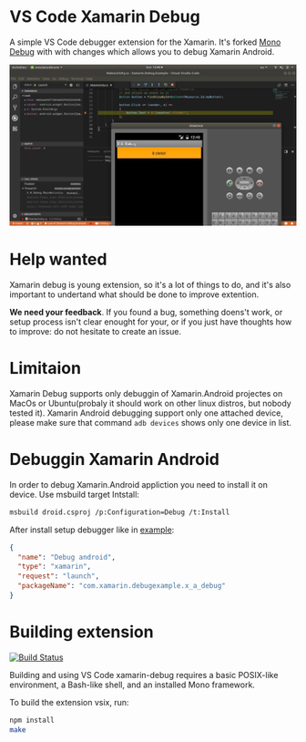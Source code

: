 # VS Code Xamarin Debug

A simple VS Code debugger extension for the Xamarin. It's forked [Mono Debug](https://github.com/Microsoft/vscode-mono-debug) with with changes which allows you to debug Xamarin Android. 

![Xamaring Debug](images/xamarin-debug.png)

# Help wanted

Xamarin debug is young extension, so it's a lot of things to do, and it's also important to undertand what should be done to improve extention. 

__We need your feedback__. If you found a bug, something doens't work, or setup process isn't clear enought for your, or if you just have thoughts how to improve: do not hesitate to create an issue.

# Limitaion

Xamarin Debug supports only debuggin of Xamarin.Android projectes on MacOs or Ubuntu(probaly it should work on other linux distros, but nobody tested it).
Xamarin Android debugging support only one attached device, please make sure that command ```adb devices``` shows only one device in list.

# Debuggin Xamarin Android

In order to debug Xamarin.Android appliction you need to install it on device. Use msbuild target Intstall:
```bash
msbuild droid.csproj /p:Configuration=Debug /t:Install
```

After install setup debugger like in [example](https://github.com/VysotskiVadim/Xamarin.Debug.Example):
```json
{
  "name": "Debug android",
  "type": "xamarin",
  "request": "launch",
  "packageName": "com.xamarin.debugexample.x_a_debug"
}

```

# Building extension

[![Build Status](https://travis-ci.org/VysotskiVadim/vscode-xamarin-debug.svg?branch=master)](https://travis-ci.org/VysotskiVadim/vscode-xamarin-debug)

Building and using VS Code xamarin-debug requires a basic POSIX-like environment, a Bash-like shell, and an installed Mono framework.

To build the extension vsix, run:
```bash
npm install
make
```

